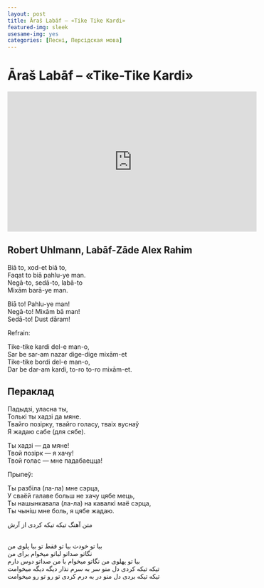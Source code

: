 ```yaml
---
layout: post
title: Āraš Labāf – «Tike Tike Kardi»
featured-img: sleek
usesame-img: yes
categories: [Песні, Персідская мова]
---
```


# Āraš Labāf – «Tike-Tike Kardi»


<iframe width="560" height="315" src="https://www.youtube.com/embed/9Frwek3VAOc" frameborder="0" allow="accelerometer; autoplay; encrypted-media; gyroscope; picture-in-picture" allowfullscreen></iframe>

## Robert Uhlmann, Labāf-Zāde Alex Rahim


Biā to, xod-et biā to,<br>
Faqat to biā pahlu-ye man.<br>
Negā-to, sedā-to, labā-to<br>
Mixām barā-ye man.<br>

Biā to! Pahlu-ye man!<br>
Negā-to! Mixām bā man!<br>
Sedā-to! Dust dāram!<br>

Refrain:<br>

Tike-tike kardi del-e man-o,<br>
Sar be sar-am nazar dige-dige mixām-et<br>
Tike-tike bordi del-e man-o,<br>
Dar be dar-am kardi, to-ro to-ro mixām-et.<br>


## Пераклад

Падыдзі, уласна ты,<br>
Толькі ты хадзі да мяне.<br>
Твайго  позірку, твайго голасу, тваіх вуснаў<br>
Я жадаю сабе (для сябе).<br>

Ты хадзі — да мяне!<br>
Твой позірк — я хачу!<br>
Твой голас — мне падабаецца! <br>

Прыпеў:<br>

Ты разбіла (ла-ла) мне сэрца,<br>
У сваёй галаве больш не хачу цябе мець,<br>
Ты нашынкавала (ла-ла) на кавалкі маё сэрца,<br>
Ты чыніш мне боль, я цябе жадаю.<br>



متن آهنگ تیکه تیکه کردی از آرش

<br>بیا تو خودت بیا تو فقط تو بیا پلوی من
<br>نگاتو صداتو لباتو میخوام برای من
<br>بیا تو پهلوی من نگاتو میخوام با من صداتو دوس دارم
<br>تیکه تیکه کردی دل منو سر به سرم نذار دیگه دیگه میخوامت
<br>تیکه تیکه بردی دل منو در به درم کردی تو رو تو رو میخوامت
